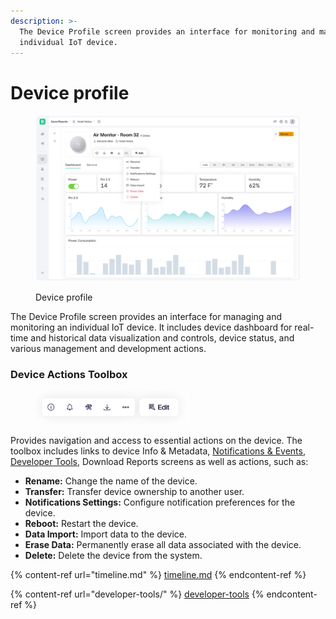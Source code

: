 ```yaml
---
description: >-
  The Device Profile screen provides an interface for monitoring and managing an
  individual IoT device.
---
```


# Device profile

<figure><img src="../../../.gitbook/assets/device-actions.png" alt=""><figcaption><p>Device profile</p></figcaption></figure>

The Device Profile screen provides an interface for managing and monitoring an individual IoT device. It includes device dashboard for real-time and historical data visualization and controls, device status, and various management and development actions.

### Device Actions Toolbox

<div align="left">

<figure><img src="../../../.gitbook/assets/Device Actions Toolbox.png" alt="" width="245"><figcaption></figcaption></figure>

</div>

Provides navigation and access to essential actions on the device. The toolbox includes links to device Info & Metadata, [Notifications & Events](timeline.md), [Developer Tools](developer-tools/), Download Reports screens as well as actions, such as:

* **Rename:** Change the name of the device.
* **Transfer:** Transfer device ownership to another user.
* **Notifications Settings:** Configure notification preferences for the device.
* **Reboot:** Restart the device.
* **Data Import:** Import data to the device.
* **Erase Data:** Permanently erase all data associated with the device.
* **Delete:** Delete the device from the system.

{% content-ref url="timeline.md" %}
[timeline.md](timeline.md)
{% endcontent-ref %}

{% content-ref url="developer-tools/" %}
[developer-tools](developer-tools/)
{% endcontent-ref %}

